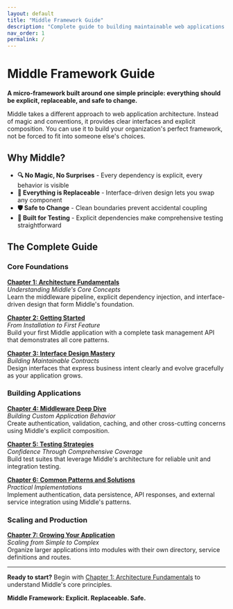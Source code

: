 ```yaml
---
layout: default
title: "Middle Framework Guide"
description: "Complete guide to building maintainable web applications with explicit architecture"
nav_order: 1
permalink: /
---
```


# Middle Framework Guide

**A micro-framework built around one simple principle: everything should be explicit, replaceable, and safe to change.**

Middle takes a different approach to web application architecture. Instead of magic and conventions, it provides clear interfaces and explicit composition. You can use it to build your organization's perfect framework, not be forced to fit into someone else's choices.

## Why Middle?

- **🔍 No Magic, No Surprises** - Every dependency is explicit, every behavior is visible
- **🔧 Everything is Replaceable** - Interface-driven design lets you swap any component
- **🛡️ Safe to Change** - Clean boundaries prevent accidental coupling
- **🧪 Built for Testing** - Explicit dependencies make comprehensive testing straightforward

## The Complete Guide

### Core Foundations
**[Chapter 1: Architecture Fundamentals](chapter1)**  
*Understanding Middle's Core Concepts*  
Learn the middleware pipeline, explicit dependency injection, and interface-driven design that form Middle's foundation.

**[Chapter 2: Getting Started](chapter2)**  
*From Installation to First Feature*  
Build your first Middle application with a complete task management API that demonstrates all core patterns.

**[Chapter 3: Interface Design Mastery](chapter3)**  
*Building Maintainable Contracts*  
Design interfaces that express business intent clearly and evolve gracefully as your application grows.

### Building Applications
**[Chapter 4: Middleware Deep Dive](chapter4)**  
*Building Custom Application Behavior*  
Create authentication, validation, caching, and other cross-cutting concerns using Middle's explicit composition.

**[Chapter 5: Testing Strategies](chapter5)**  
*Confidence Through Comprehensive Coverage*  
Build test suites that leverage Middle's architecture for reliable unit and integration testing.

**[Chapter 6: Common Patterns and Solutions](chapter6)**  
*Practical Implementations*  
Implement authentication, data persistence, API responses, and external service integration using Middle's patterns.

### Scaling and Production
**[Chapter 7: Growing Your Application](chapter7)**  
*Scaling from Simple to Complex*  
Organize larger applications into modules with their own directory, service definitions and routes.

---

**Ready to start?** Begin with [Chapter 1: Architecture Fundamentals](chapter1) to understand Middle's core principles.

**Middle Framework: Explicit. Replaceable. Safe.**